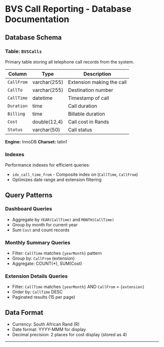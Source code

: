 # BVS Call Reporting - Database Documentation

## Database Schema

### Table: `BVSCalls`

Primary table storing all telephone call records from the system.

| Column       | Type         | Description               |
| ------------ | ------------ | ------------------------- |
| `CallFrom` | varchar(255) | Extension making the call |
| `CallTo`   | varchar(255) | Destination number        |
| `CallTime` | datetime     | Timestamp of call         |
| `Duration` | time         | Call duration             |
| `Billing`  | time         | Billable duration         |
| `Cost`     | double(12,4) | Call cost in Rands        |
| `Status`   | varchar(50)  | Call status               |

**Engine:** InnoDB
**Charset:** latin1

### Indexes

Performance indexes for efficient queries:

- `idx_call_time_from` - Composite index on (`CallTime`, `CallFrom`)
- Optimizes date range and extension filtering

## Query Patterns

### Dashboard Queries

- Aggregate by `YEAR(CallTime)` and `MONTH(CallTime)`
- Group by month for current year
- Sum `Cost` and count records

### Monthly Summary Queries

- Filter: `CallTime` matches `{yearMonth}` pattern
- Group by: `CallFrom` (extension)
- Aggregate: COUNT(*), SUM(Cost)

### Extension Details Queries

- Filter: `CallTime` matches `{yearMonth}` AND `CallFrom` = `{extension}`
- Order by: `CallTime` DESC
- Paginated results (15 per page)

## Data Format

- Currency: South African Rand (R)
- Date format: YYYY-MMM for display
- Decimal precision: 2 places for cost display (stored as 4)

---
